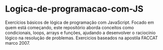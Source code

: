 # Logica-de-programacao-com-JS
Exercícios básicos de lógica de programação com JavaScript. Focado em quem está começando, este repositório aborda conceitos como condicionais, loops, arrays e funções, ajudando a desenvolver o raciocínio lógico na resolução de problemas. Exercicios baseados na apostila FACCAT marco 2007.
